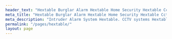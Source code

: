 ```yaml
---
header_text: "Hextable Burglar Alarm Hextable Home Security Hextable Cctv"
meta_title: "Hextable Burglar Alarm Hextable Home Security Hextable Cctv"
meta_description: "Intruder Alarm System Hextable. CCTV systems Hextable. Burglar Alarm Service Alarm Battery Hextable. Hextable Security Alarm Fault. Contact us  020 8302 4065"
permalink: "/pages/hextable/"
layout: page
---
```


